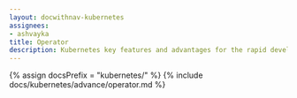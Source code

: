 ```yaml
---
layout: docwithnav-kubernetes
assignees:
- ashvayka
title: Operator
description: Kubernetes key features and advantages for the rapid development of IoT projects and applications.
---
```


{% assign docsPrefix = "kubernetes/" %}
{% include docs/kubernetes/advance/operator.md %}

